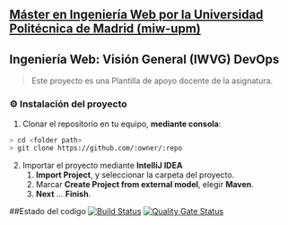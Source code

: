 ## [Máster en Ingeniería Web por la Universidad Politécnica de Madrid (miw-upm)](http://miw.etsisi.upm.es)
## Ingeniería Web: Visión General (IWVG) DevOps
> Este proyecto es una Plantilla de apoyo docente de la asignatura.

### :gear: Instalación del proyecto
1. Clonar el repositorio en tu equipo, **mediante consola**:
```sh
> cd <folder path>
> git clone https://github.com/:owner/:repo
```
2. Importar el proyecto mediante **IntelliJ IDEA**
   1. **Import Project**, y seleccionar la carpeta del proyecto.
   1. Marcar **Create Project from external model**, elegir **Maven**.
   1. **Next** … **Finish**.

##Estado del codigo
[![Build Status](https://travis-ci.org/vivicast/iwvg-devops-VIVIANA-CASTILLO-TORRES.svg?branch=develop)](https://travis-ci.org/vivicast/iwvg-devops-VIVIANA-CASTILLO-TORRES)
[![Quality Gate Status](https://sonarcloud.io/api/project_badges/measure?project=es.upm.miw%3Aiwvg-devops-VIVIANA-CASTILLO-TORRES&metric=alert_status)](https://sonarcloud.io/dashboard?id=es.upm.miw%3Aiwvg-devops-VIVIANA-CASTILLO-TORRES)
